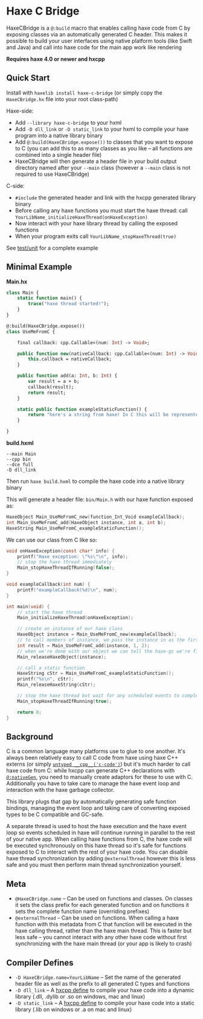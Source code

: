 # Haxe C Bridge

HaxeCBridge is a `@:build` macro that enables calling haxe code from C by exposing classes via an automatically generated C header. This makes it possible to build your user interfaces using native platform tools (like Swift and Java) and call into haxe code for the main app work like rendering

**Requires haxe 4.0 or newer and hxcpp**

## Quick Start

Install with `haxelib install haxe-c-bridge` (or simply copy the `HaxeCBridge.hx` file into your root class-path)

Haxe-side:
- Add `--library haxe-c-bridge` to your hxml
- Add `-D dll_link` or `-D static_link` to your hxml to compile your haxe program into a native library binary
- Add `@:build(HaxeCBridge.expose())` to classes that you want to expose to C (you can add this to as many classes as you like – all functions are combined into a single header file)
- HaxeCBridge will then generate a header file in your build output directory named after your `--main` class (however a `--main` class is not required to use HaxeCBridge)

C-side:
- `#include` the generated header and link with the hxcpp generated library binary
- Before calling any haxe functions you must start the haxe thread: call `YourLibName_initializeHaxeThread(onHaxeException)`
- Now interact with your haxe library thread by calling the exposed functions
- When your program exits call `YourLibName_stopHaxeThread(true)`

See [test/unit](test/unit) for a complete example

## Minimal Example

**Main.hx**
```haxe
class Main {
	static function main() {
		trace("haxe thread started!");
	}
}

@:build(HaxeCBridge.expose())
class UseMeFromC {

	final callback: cpp.Callable<(num: Int) -> Void>;

	public function new(nativeCallback: cpp.Callable<(num: Int) -> Void>) {
		this.callback = nativeCallback;
	}

	public function add(a: Int, b: Int) {
		var result = a + b;
		callback(result);
		return result;
	}

	static public function exampleStaticFunction() {
		return "here's a string from haxe! In C this will be represented as a const char*. When passing haxe object to C, the object will be retained so it's not garbage collected while it's being used in C. When finished with haxe objects, you can call releaseHaxeString() or releaseHaxeObject()";
	}

}
```

**build.hxml**
```hxml
--main Main
--cpp bin
--dce full
-D dll_link
```

Then run `haxe build.hxml` to compile the haxe code into a native library binary

This will generate a header file: `bin/Main.h` with our haxe function exposed as:
```C
HaxeObject Main_UseMeFromC_new(function_Int_Void exampleCallback);
int Main_UseMeFromC_add(HaxeObject instance, int a, int b);
HaxeString Main_UseMeFromC_exampleStaticFunction();
```

We can use our class from C like so:
```C
void onHaxeException(const char* info) {
	printf("Haxe exception: \"%s\"\n", info);
	// stop the haxe thread immediately
	Main_stopHaxeThreadIfRunning(false);
}

void exampleCallback(int num) {
	printf("exampleCallback(%d)\n", num);
}

int main(void) {
	// start the haxe thread
	Main_initializeHaxeThread(onHaxeException);

	// create an instance of our haxe class
	HaxeObject instance = Main_UseMeFromC_new(exampleCallback);
	// to call members of instance, we pass the instance in as the first argument
	int result = Main_UseMeFromC_add(instance, 1, 2);
	// when we're done with our object we can tell the haxe-gc we're finished
	Main_releaseHaxeObject(instance);

	// call a static function
	HaxeString cStr = Main_UseMeFromC_exampleStaticFunction();
	printf("%s\n", cStr);
	Main_releaseHaxeString(cStr);

	// stop the haxe thread but wait for any scheduled events to complete
	Main_stopHaxeThreadIfRunning(true);

	return 0;
}
```

## Background

C is a common language many platforms use to glue to one another. It's always been relatively easy to call C code from haxe using haxe C++ externs (or simply [`untyped __cpp__('c-code')`](https://haxe.org/manual/target-syntax.html)) but it's much harder to call haxe code from C: while hxcpp can generate C++ declarations with [`@:nativeGen`](https://github.com/HaxeFoundation/hxcpp/blob/master/test/extern-lib/api/HaxeApi.hx), you need to manually create adaptors for these to use with C. Additionally you have to take care to manage the haxe event loop and interaction with the haxe garbage collector. 

This library plugs that gap by automatically generating safe function bindings, managing the event loop and taking care of converting exposed types to be C compatible and GC-safe.

A separate thread is used to host the haxe execution and the haxe event loop so events scheduled in haxe will continue running in parallel to the rest of your native app. When calling haxe functions from C, the haxe code will be executed synchronously on this haxe thread so it's safe for functions exposed to C to interact with the rest of your haxe code. You can disable haxe thread synchronization by adding `@externalThread` however this is less safe and you must then perform main thread synchronization yourself.

## Meta
- `@HaxeCBridge.name` – Can be used on functions and classes. On classes it sets the class prefix for each generated function and on functions it sets the complete function name (overriding prefixes)
- `@externalThread` – Can be used on functions. When calling a haxe function with this metadata from C that function will be executed in the haxe calling thread, rather than the haxe main thread. This is faster but less safe – you cannot interact with any other haxe code without first synchronizing with the haxe main thread (or your app is likely to crash)

## Compiler Defines
- `-D HaxeCBridge.name=YourLibName` – Set the name of the generated header file as well as the prefix to all generated C types and functions
- `-D dll_link` – A [hxcpp define](https://haxe.org/manual/target-cpp-defines.html) to compile your haxe code into a dynamic library (.dll, .dylib or .so on windows, mac and linux)
- `-D static_link` – A [hxcpp define](https://haxe.org/manual/target-cpp-defines.html) to compile your haxe code into a static library (.lib on windows or .a on mac and linux)

